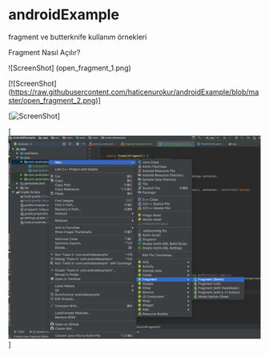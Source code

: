# androidExample
fragment ve butterknife kullanım örnekleri


Fragment Nasıl Açılır?

![ScreenShot] (open_fragment_1.png)

[![ScreenShot] (https://raw.githubusercontent.com/haticenurokur/androidExample/blob/master/open_fragment_2.png)]

[![ScreenShot]( https://raw.githubusercontent.com/haticenurokur/androidExample/blob/master/open_fragment_2.png )]

[![ScreenShot]( open_fragment_1.png )]
